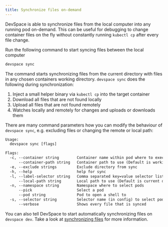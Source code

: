 ```yaml
---
title: Synchronize files on-demand
---
```


DevSpace is able to synchronize files from the local computer into any running pod on-demand. This can be useful for debugging to change container files on the fly without constantly running `kubectl cp` after every file change.  

Run the following command to start syncing files between the local computer
```bash
devspace sync
```

The command starts synchronizing files from the current directory with files in any chosen containers working directory. 
`devspace sync` does the following during synchronization:
1. Inject a small helper binary via `kubectl cp` into the target container
2. Download all files that are not found locally
3. Upload all files that are not found remotely
4. Watches locally and remotely for changes and uploads or downloads them

There are many command parameters how you can modify the behaviour of `devspace sync`, e.g. excluding files or changing the remote or local path:
```html
Usage:
  devspace sync [flags]

Flags:
  -c, --container string        Container name within pod where to execute command
      --container-path string   Container path to use (Default is working directory)
  -e, --exclude strings         Exclude directory from sync
  -h, --help                    help for sync
  -l, --label-selector string   Comma separated key=value selector list (e.g. release=test)
      --local-path string       Local path to use (Default is current directory (default ".")
  -n, --namespace string        Namespace where to select pods
      --pick                    Select a pod 
      --pod string              Pod to open a shell to
  -s, --selector string         Selector name (in config) to select pod/container for terminal
      --verbose                 Shows every file that is synced
```

You can also tell DevSpace to start automatically synchronizing files on `devspace dev`. Take a look at [synchronizing files](/docs/development/synchronization) for more information.
